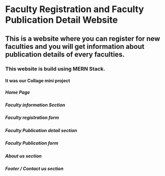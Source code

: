 # Faculty Registration and Faculty Publication Detail Website

## This is a website where you can register for new faculties and you will get information about publication details of every faculties. 

### This website is build using MERN Stack.

#### It was our Collage mini project  

##### Home Page 


##### Faculty information Section


##### Faculty registration form


##### Faculty Publication detail section


##### Faculty Publication form


##### About us section


##### Footer / Contact us section
